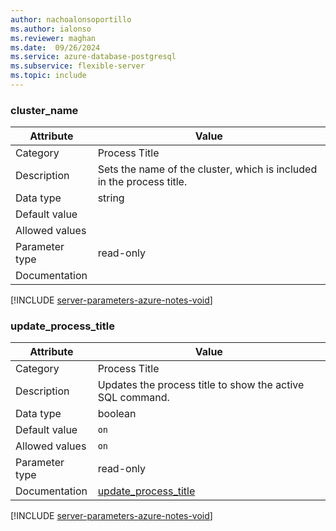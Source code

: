 ```yaml
---
author: nachoalonsoportillo
ms.author: ialonso
ms.reviewer: maghan
ms.date:  09/26/2024
ms.service: azure-database-postgresql
ms.subservice: flexible-server
ms.topic: include
---
```

### cluster_name

| Attribute      | Value                                                      |
|----------------|------------------------------------------------------------|
| Category       | Process Title |
| Description    | Sets the name of the cluster, which is included in the process title. |
| Data type      | string    |
| Default value  |               |
| Allowed values |                |
| Parameter type | read-only      |
| Documentation  |                                                                                                                 |


[!INCLUDE [server-parameters-azure-notes-void](./server-parameters-azure-notes-void.md)]



### update_process_title

| Attribute      | Value                                                      |
|----------------|------------------------------------------------------------|
| Category       | Process Title |
| Description    | Updates the process title to show the active SQL command.             |
| Data type      | boolean   |
| Default value  | `on`          |
| Allowed values | `on`           |
| Parameter type | read-only      |
| Documentation  | [update_process_title](https://www.postgresql.org/docs/16/runtime-config-logging.html#GUC-UPDATE-PROCESS-TITLE) |


[!INCLUDE [server-parameters-azure-notes-void](./server-parameters-azure-notes-void.md)]



